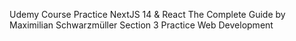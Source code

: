 Udemy Course Practice
NextJS 14 & React The Complete Guide by Maximilian Schwarzmüller
Section 3 Practice Web Development
